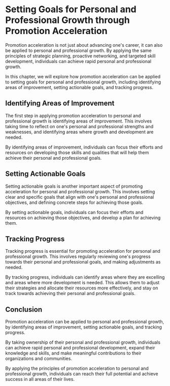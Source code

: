 Setting Goals for Personal and Professional Growth through Promotion Acceleration
=================================================================================================================================================================

Promotion acceleration is not just about advancing one's career, it can also be applied to personal and professional growth. By applying the same principles of strategic planning, proactive networking, and targeted skill development, individuals can achieve rapid personal and professional growth.

In this chapter, we will explore how promotion acceleration can be applied to setting goals for personal and professional growth, including identifying areas of improvement, setting actionable goals, and tracking progress.

Identifying Areas of Improvement
--------------------------------

The first step in applying promotion acceleration to personal and professional growth is identifying areas of improvement. This involves taking time to reflect on one's personal and professional strengths and weaknesses, and identifying areas where growth and development are needed.

By identifying areas of improvement, individuals can focus their efforts and resources on developing those skills and qualities that will help them achieve their personal and professional goals.

Setting Actionable Goals
------------------------

Setting actionable goals is another important aspect of promoting acceleration for personal and professional growth. This involves setting clear and specific goals that align with one's personal and professional objectives, and defining concrete steps for achieving those goals.

By setting actionable goals, individuals can focus their efforts and resources on achieving those objectives, and develop a plan for achieving them.

Tracking Progress
-----------------

Tracking progress is essential for promoting acceleration for personal and professional growth. This involves regularly reviewing one's progress towards their personal and professional goals, and making adjustments as needed.

By tracking progress, individuals can identify areas where they are excelling and areas where more development is needed. This allows them to adjust their strategies and allocate their resources more effectively, and stay on track towards achieving their personal and professional goals.

Conclusion
----------

Promotion acceleration can be applied to personal and professional growth, by identifying areas of improvement, setting actionable goals, and tracking progress.

By taking ownership of their personal and professional growth, individuals can achieve rapid personal and professional development, expand their knowledge and skills, and make meaningful contributions to their organizations and communities.

By applying the principles of promotion acceleration to personal and professional growth, individuals can reach their full potential and achieve success in all areas of their lives.


